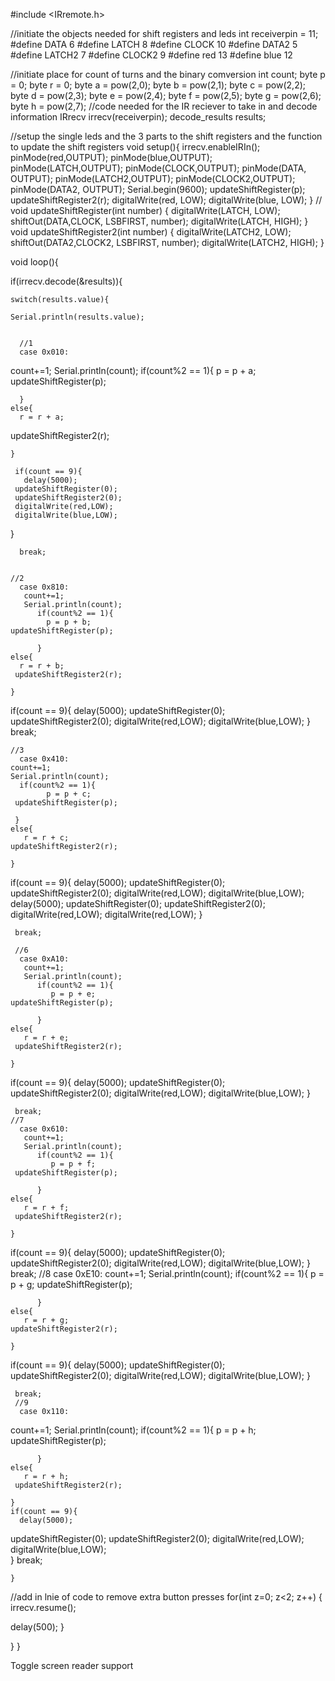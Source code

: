 #include <IRremote.h> 
 
 //initiate the objects needed for shift registers and leds
int receiverpin = 11; 
#define DATA 6 
#define LATCH 8 
#define CLOCK 10 
#define DATA2 5 
#define LATCH2 7 
#define CLOCK2 9 
#define red 13 
#define blue 12 
 
 //initiate place for count of turns and the binary comversion
int count; 
byte p = 0; 
byte r = 0; 
byte a = pow(2,0); 
byte b = pow(2,1); 
byte c = pow(2,2); 
byte d = pow(2,3); 
byte e = pow(2,4); 
byte f = pow(2,5); 
byte g = pow(2,6); 
byte h = pow(2,7); 
 //code needed for the IR reciever to take in and decode information
IRrecv irrecv(receiverpin); 
decode_results results; 
 
 //setup the single leds and the 3 parts to the shift registers and the function to update the shift registers
void setup(){ 
    irrecv.enableIRIn(); 
    pinMode(red,OUTPUT); 
    pinMode(blue,OUTPUT); 
    pinMode(LATCH,OUTPUT); 
    pinMode(CLOCK,OUTPUT); 
    pinMode(DATA, OUTPUT); 
    pinMode(LATCH2,OUTPUT); 
    pinMode(CLOCK2,OUTPUT); 
    pinMode(DATA2, OUTPUT); 
    Serial.begin(9600); 
    updateShiftRegister(p); 
updateShiftRegister2(r); 
digitalWrite(red, LOW); 
digitalWrite(blue, LOW); 
} 
 //
void updateShiftRegister(int number) 
{ 
digitalWrite(LATCH, LOW); 
shiftOut(DATA,CLOCK, LSBFIRST, number); 
digitalWrite(LATCH, HIGH); 
} 
void updateShiftRegister2(int number) 
{ 
digitalWrite(LATCH2, LOW); 
shiftOut(DATA2,CLOCK2, LSBFIRST, number); 
digitalWrite(LATCH2, HIGH); 
}  
 
void loop(){  
 
 
if(irrecv.decode(&results)){ 
  
    switch(results.value){  
  
    Serial.println(results.value); 
  
 
      //1 
      case 0x010: 
  count+=1; 
  Serial.println(count); 
  if(count%2 == 1){ 
      p = p + a; 
      updateShiftRegister(p); 
  
      } 
    else{ 
      r = r + a; 
   updateShiftRegister2(r); 
  
    } 
  
     if(count == 9){ 
       delay(5000); 
     updateShiftRegister(0); 
     updateShiftRegister2(0); 
     digitalWrite(red,LOW); 
     digitalWrite(blue,LOW); 
   } 
  
      break; 
  
  
    //2 
      case 0x810: 
       count+=1; 
       Serial.println(count); 
          if(count%2 == 1){ 
            p = p + b; 
    updateShiftRegister(p); 
  
          } 
    else{ 
      r = r + b; 
     updateShiftRegister2(r); 
  
    } 
 
  if(count == 9){ 
    delay(5000); 
     updateShiftRegister(0); 
     updateShiftRegister2(0); 
     digitalWrite(red,LOW); 
     digitalWrite(blue,LOW); 
   } 
      break; 
 
    //3 
      case 0x410: 
    count+=1; 
    Serial.println(count); 
      if(count%2 == 1){ 
            p = p + c; 
     updateShiftRegister(p);  
  
     } 
    else{ 
       r = r + c; 
    updateShiftRegister2(r); 
  
    } 
  if(count == 9){ 
    delay(5000); 
     updateShiftRegister(0); 
     updateShiftRegister2(0); 
     digitalWrite(red,LOW); 
     digitalWrite(blue,LOW); 
    delay(5000); 
     updateShiftRegister(0); 
     updateShiftRegister2(0); 
     digitalWrite(red,LOW); 
     digitalWrite(red,LOW); 
   } 
  
     break; 
  
     //6 
      case 0xA10: 
       count+=1; 
       Serial.println(count); 
          if(count%2 == 1){ 
             p = p + e; 
    updateShiftRegister(p); 
  
          } 
    else{ 
       r = r + e; 
     updateShiftRegister2(r); 
  
    } 
  if(count == 9){ 
    delay(5000); 
     updateShiftRegister(0); 
     updateShiftRegister2(0); 
     digitalWrite(red,LOW); 
     digitalWrite(blue,LOW); 
   } 
 
     break; 
    //7 
      case 0x610: 
       count+=1; 
       Serial.println(count); 
          if(count%2 == 1){ 
             p = p + f; 
     updateShiftRegister(p); 
 
          } 
    else{ 
       r = r + f; 
     updateShiftRegister2(r); 
 
    } 
  
  if(count == 9){ 
    delay(5000); 
     updateShiftRegister(0); 
     updateShiftRegister2(0); 
     digitalWrite(red,LOW); 
     digitalWrite(blue,LOW); 
   } 
     break; 
     //8 
      case 0xE10: 
count+=1; 
Serial.println(count); 
          if(count%2 == 1){ 
             p = p + g; 
   updateShiftRegister(p); 
  
          } 
    else{ 
       r = r + g; 
    updateShiftRegister2(r); 
  
    } 
  if(count == 9){ 
    delay(5000); 
     updateShiftRegister(0); 
     updateShiftRegister2(0); 
     digitalWrite(red,LOW); 
     digitalWrite(blue,LOW); 
   } 
 
     break; 
     //9 
      case 0x110:  
 count+=1; 
 Serial.println(count); 
          if(count%2 == 1){ 
             p = p + h; 
     updateShiftRegister(p); 
 
          } 
    else{ 
       r = r + h; 
     updateShiftRegister2(r); 
  
    } 
    if(count == 9){ 
      delay(5000); 
updateShiftRegister(0); 
     updateShiftRegister2(0); 
     digitalWrite(red,LOW); 
     digitalWrite(blue,LOW);  
    } 
     break; 
  
 
    } 
  //add in lnie of code to remove extra button presses 
  for(int z=0; z<2; z++) { 
    irrecv.resume(); 
  
delay(500); 
  } 
  
  } 
} 
 
 
 
Toggle screen reader support
